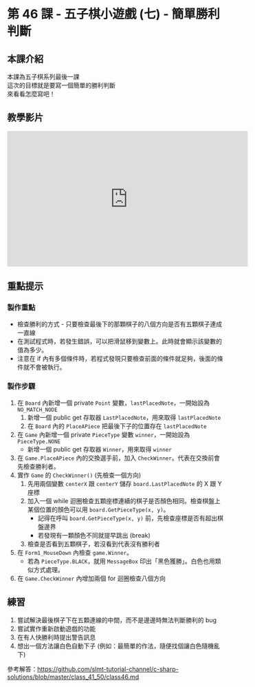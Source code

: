 # 第 46 課 - 五子棋小遊戲 (七) - 簡單勝利判斷

## <span class="section_abstract">本課介紹</span>

本課為五子棋系列最後一課  
這次的目標就是要寫一個簡單的勝利判斷  
來看看怎麼寫吧！  

## <span class="section_video">教學影片</span>

<iframe width="560" height="315" src="https://www.youtube.com/embed/LSg15Q54TeI" title="YouTube video player" frameborder="0" allow="accelerometer; autoplay; clipboard-write; encrypted-media; gyroscope; picture-in-picture" allowfullscreen></iframe>

## <span class="section_highlights">重點提示</span>

### 製作重點

- 檢查勝利的方式 - 只要檢查最後下的那顆棋子的八個方向是否有五顆棋子連成一直線
- 在測試程式時，若發生錯誤，可以把滑鼠移到變數上。此時就會顯示該變數的值為多少。
- 注意在 if 內有多個條件時，若程式發現只要檢查前面的條件就足夠，後面的條件就不會被執行。

### 製作步驟

1. 在 `Board` 內新增一個 private `Point` 變數，`lastPlacedNote`，一開始設為 `NO_MATCH_NODE`
    1. 新增一個 public get 存取器 `LastPlacedNote`，用來取得 `lastPlacedNote`
    2. 在 `Board` 內的 `PlaceAPiece` 把最後下子的位置存在 `lastPlacedNote`
2. 在 `Game` 內新增一個 private `PieceType` 變數 `winner`，一開始設為 `PieceType.NONE`
    - 新增一個 public get 存取器 `Winner`，用來取得 `winner`
3. 在 `Game.PlaceAPiece` 內的交換選手前，加入 `CheckWinner`。代表在交換前會先檢查勝利者。
4. 實作 `Game` 的 `CheckWinner()` (先檢查一個方向)
    1. 先用兩個變數 `centerX` 跟 `centerY` 儲存 `board.LastPlacedNote` 的 X 跟 Y 座標
    2. 加入一個 while 迴圈檢查五顆座標連續的棋子是否顏色相同。檢查棋盤上某個位置的顏色可以用 `board.GetPieceType(x, y)`。
        - 記得在呼叫 `board.GetPieceType(x, y)` 前，先檢查座標是否有超出棋盤邊界
        - 若發現有一顆顏色不同就提早跳出 (break)
    3. 檢查是否看到五顆棋子，若沒看到代表沒有勝利者
5. 在 `Form1_MouseDown` 內檢查 `game.Winner`。
    - 若為 `PieceType.BLACK`，就用 `MessageBox` 印出「黑色獲勝」。白色也用類似方式處理。
6. 在 `Game.CheckWinner` 內增加兩個 for 迴圈檢查八個方向

## <span class="section_practice">練習</span>

1. 嘗試解決最後棋子下在五顆連線的中間，而不是邊邊時無法判斷勝利的 bug
2. 嘗試實作重新啟動遊戲的功能
3. 在有人快勝利時提出警告訊息
4. 想出一個方法讓白色自動下子 (例如：最簡單的作法，隨便找個讓白色隨機亂下)

參考解答：<https://github.com/slmt-tutorial-channel/c-sharp-solutions/blob/master/class_41_50/class46.md>
